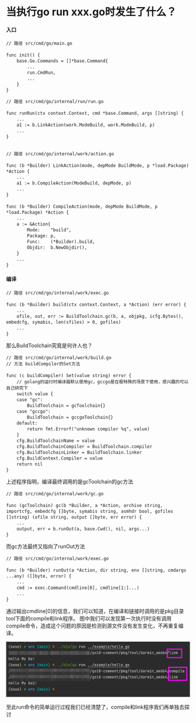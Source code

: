 # 当执行go run xxx.go时发生了什么？

#### 入口
```
// 路径 src/cmd/go/main.go

func init() {
	base.Go.Commands = []*base.Command{
	    ...
		run.CmdRun,
		...
	}
}
```


```
// 路径 src/cmd/go/internal/run/run.go

func runRun(ctx context.Context, cmd *base.Command, args []string) {
    ...
    a1 := b.LinkAction(work.ModeBuild, work.ModeBuild, p)
    ...
}


```

```
// 路径 src/cmd/go/internal/work/action.go

func (b *Builder) LinkAction(mode, depMode BuildMode, p *load.Package) *Action {
    ...
    a1 := b.CompileAction(ModeBuild, depMode, p)
    ...
}

func (b *Builder) CompileAction(mode, depMode BuildMode, p *load.Package) *Action {
    ...
    a := &Action{
        Mode:    "build",
        Package: p,
        Func:    (*Builder).build,
        Objdir:  b.NewObjdir(),
    }
	...
}
```


#### 编译
```
// 路径 src/cmd/go/internal/work/exec.go

func (b *Builder) build(ctx context.Context, a *Action) (err error) {
    ...
    ofile, out, err := BuildToolchain.gc(b, a, objpkg, icfg.Bytes(), embedcfg, symabis, len(sfiles) > 0, gofiles)
    ...
}

```


那么BuildToolchain究竟是何许人也？
```
// 路径 src/cmd/go/internal/work/build.go
// 方法 buildCompiler的Set方法

func (c buildCompiler) Set(value string) error {
	// golang的运行时编译器默认使用gc，gccgo是在极特殊的场景下使用，感兴趣的可以自己研究下
	switch value {
	case "gc":
		BuildToolchain = gcToolchain{}
	case "gccgo":
		BuildToolchain = gccgoToolchain{}
	default:
		return fmt.Errorf("unknown compiler %q", value)
	}
	cfg.BuildToolchainName = value
	cfg.BuildToolchainCompiler = BuildToolchain.compiler
	cfg.BuildToolchainLinker = BuildToolchain.linker
	cfg.BuildContext.Compiler = value
	return nil
}
```

上述程序指明，编译最终调用的是gcToolchain的gc方法
```
// 路径 src/cmd/go/internal/work/gc.go

func (gcToolchain) gc(b *Builder, a *Action, archive string, importcfg, embedcfg []byte, symabis string, asmhdr bool, gofiles []string) (ofile string, output []byte, err error) {
    ...
    output, err = b.runOut(a, base.Cwd(), nil, args...)
}
```

而gc方法最终又指向了runOut方法
```
// 路径 src/cmd/go/internal/work/exec.go

func (b *Builder) runOut(a *Action, dir string, env []string, cmdargs ...any) ([]byte, error) {
    ...
    cmd := exec.Command(cmdline[0], cmdline[1:]...)
    ...
}
```
通过输出cmdline[0]的信息，我们可以知道，在编译和链接时调用的是pkg目录tool下面的compile和link程序。
图中我们可以发现第一次执行时没有调用compile命令，造成这个问题的原因是检测到源文件没有发生变化，不再重复编译。

![img.png](images/print_run_command.png)

至此run命令的简单运行过程我们已经清楚了，compile和link程序我们再单独去探讨



